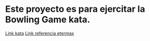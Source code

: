 # Este proyecto es para ejercitar la Bowling Game kata.
[Link kata](https://drive.google.com/file/d/18_ALsHCHBaXqg6_YwC7lh2BcCpJymB1V/view)
[Link referencia etermax](https://github.com/ValeriaColombo/unity_tdd_example/tree/master/UnityTDDExample/Assets/Scripts/TriviaGame)